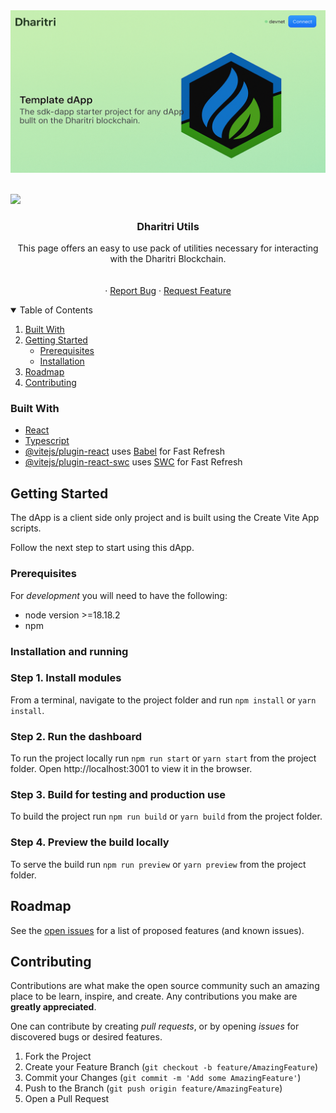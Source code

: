<div style="text-align:center">
  <img
  src="https://github.com/TerraDharitri/drt-utils-dapp/blob/main/public/preview.jpg"
  alt="Dharitri Network">
</div>
<br>

[![](https://img.shields.io/badge/made%20by-Dharitri-blue.svg)](http://dharitri.org/)
<br />

<p align="center">

 <h3 align="center">Dharitri Utils</h3>

  <p align="center">
This page offers an easy to use pack of utilities necessary for interacting with the Dharitri Blockchain.
    <br />
    <br />
    <br />
    ·
    <a href="https://github.com/TerraDharitri/drt-utils-dapp/issues">Report Bug</a>
    ·
    <a href="https://github.com/TerraDharitri/drt-utils-dapp/issues">Request Feature</a>
  </p>
</p>

<!-- TABLE OF CONTENTS -->
<details open="open">
  <summary>Table of Contents</summary>
  <ol>
    <li><a href="#built-with">Built With</a>    </li>
    <li>
      <a href="#getting-started">Getting Started</a>
      <ul>
        <li><a href="#prerequisites">Prerequisites</a></li>
        <li><a href="#installation">Installation</a></li>
      </ul>
    </li>
    <li><a href="#roadmap">Roadmap</a></li>
    <li><a href="#contributing">Contributing</a></li>
  </ol>
</details>

### Built With

- [React](https://reactjs.org/)
- [Typescript](https://www.typescriptlang.org/)
- [@vitejs/plugin-react](https://github.com/vitejs/vite-plugin-react/blob/main/packages/plugin-react/README.md) uses [Babel](https://babeljs.io/) for Fast Refresh
- [@vitejs/plugin-react-swc](https://github.com/vitejs/vite-plugin-react-swc) uses [SWC](https://swc.rs/) for Fast Refresh

<!-- GETTING STARTED -->

## Getting Started

The dApp is a client side only project and is built using the Create Vite App scripts.

Follow the next step to start using this dApp.

### Prerequisites

For _development_ you will need to have the following:

- node version >=18.18.2
- npm

### Installation and running

### Step 1. Install modules

From a terminal, navigate to the project folder and run `npm install` or `yarn install`.

### Step 2. Run the dashboard

To run the project locally run `npm run start` or `yarn start` from the project folder. Open http://localhost:3001 to view it in the browser.

### Step 3. Build for testing and production use

To build the project run `npm run build` or `yarn build` from the project folder.

### Step 4. Preview the build locally

To serve the build run `npm run preview` or `yarn preview` from the project folder.

<!-- ROADMAP -->

## Roadmap

See the [open issues](https://github.com/TerraDharitri/drt-utils-dapp/issues) for a list of proposed features (and known issues).

<!-- CONTRIBUTING -->

## Contributing

Contributions are what make the open source community such an amazing place to be learn, inspire, and create. Any contributions you make are **greatly appreciated**.

One can contribute by creating _pull requests_, or by opening _issues_ for discovered bugs or desired features.

1. Fork the Project
2. Create your Feature Branch (`git checkout -b feature/AmazingFeature`)
3. Commit your Changes (`git commit -m 'Add some AmazingFeature'`)
4. Push to the Branch (`git push origin feature/AmazingFeature`)
5. Open a Pull Request
